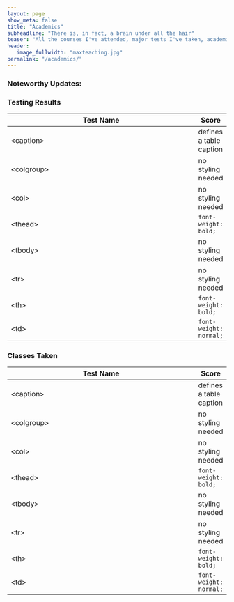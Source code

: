 ```yaml
---
layout: page
show_meta: false
title: "Academics"
subheadline: "There is, in fact, a brain under all the hair"
teaser: "All the courses I've attended, major tests I've taken, academic awards I've won, and so on."
header:
   image_fullwidth: "maxteaching.jpg"
permalink: "/academics/"
---
```


<h3>Noteworthy Updates:</h3>

<p>
	
</p>

<h3>Testing Results</h3>

<table>
  <colgroup>
    <col span="1" style="width: 95%;">
    <col span="1" style="width: 5%;">
  </colgroup>
  <thead>
    <tr>
      <th>Test Name</th>
      <th>Score</th>
    </tr>
  </thead>
  <tbody>
    <tr>
      <td>&lt;caption&gt;</td>
      <td>defines a table caption</td>
    </tr>
    <tr>
      <td>&lt;colgroup&gt;</td>
      <td>no styling needed</td>
    </tr>
    <tr>
      <td>&lt;col&gt;</td>
      <td>no styling needed</td>
    </tr>
    <tr>
      <td>&lt;thead&gt;</td>
      <td><code>font-weight: bold;</code></td>
    </tr>
    <tr>
      <td>&lt;tbody&gt;</td>
      <td>no styling needed</td>
    </tr>
    <tr>
      <td>&lt;tr&gt;</td>
      <td>no styling needed</td>
    </tr>
    <tr>
      <td>&lt;th&gt;</td>
      <td><code>font-weight: bold;</code></td>
    </tr>
    <tr>
      <td>&lt;td&gt;</td>
      <td><code>font-weight: normal;</code></td>
    </tr>
  </tbody>
</table>

<h3>Classes Taken</h3>

<table>
  <colgroup>
    <col span="1" style="width: 95%;">
    <col span="1" style="width: 5%;">
  </colgroup>
  <thead>
    <tr>
      <th>Test Name</th>
      <th>Score</th>
    </tr>
  </thead>
  <tbody>
    <tr>
      <td>&lt;caption&gt;</td>
      <td>defines a table caption</td>
    </tr>
    <tr>
      <td>&lt;colgroup&gt;</td>
      <td>no styling needed</td>
    </tr>
    <tr>
      <td>&lt;col&gt;</td>
      <td>no styling needed</td>
    </tr>
    <tr>
      <td>&lt;thead&gt;</td>
      <td><code>font-weight: bold;</code></td>
    </tr>
    <tr>
      <td>&lt;tbody&gt;</td>
      <td>no styling needed</td>
    </tr>
    <tr>
      <td>&lt;tr&gt;</td>
      <td>no styling needed</td>
    </tr>
    <tr>
      <td>&lt;th&gt;</td>
      <td><code>font-weight: bold;</code></td>
    </tr>
    <tr>
      <td>&lt;td&gt;</td>
      <td><code>font-weight: normal;</code></td>
    </tr>
  </tbody>
</table>